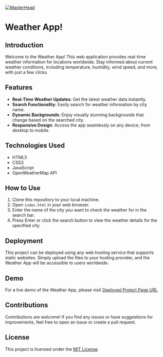[![MasterHead](https://za.pinterest.com/pin/465630048967731297/)](https://i.pinimg.com/originals/e7/b1/8c/e7b18c436f3f643938c223c02d398aff.gif)



# Weather App!


## Introduction

Welcome to the Weather App! This web application provides real-time weather information for locations worldwide. Stay informed about current weather conditions, including temperature, humidity, wind speed, and more, with just a few clicks.

## Features

- **Real-Time Weather Updates**: Get the latest weather data instantly.
- **Search Functionality**: Easily search for weather information by city name.
- **Dynamic Backgrounds**: Enjoy visually stunning backgrounds that change based on the searched city.
- **Responsive Design**: Access the app seamlessly on any device, from desktop to mobile.

## Technologies Used

- HTML5
- CSS3
- JavaScript
- OpenWeatherMap API

## How to Use

1. Clone this repository to your local machine.
2. Open `index.html` in your web browser.
3. Enter the name of the city you want to check the weather for in the search bar.
4. Press Enter or click the search button to view the weather details for the specified city.

## Deployment

This project can be deployed using any web hosting service that supports static websites. Simply upload the files to your hosting provider, and the Weather App will be accessible to users worldwide.

## Demo

For a live demo of the Weather App, please visit [Deployed Project Page URL](link_to_deployed_app) <!-- Replace 'link_to_deployed_app' with the URL of your deployed project page -->

## Contributions

Contributions are welcome! If you find any issues or have suggestions for improvements, feel free to open an issue or create a pull request.

## License

This project is licensed under the [MIT License](LICENSE).
